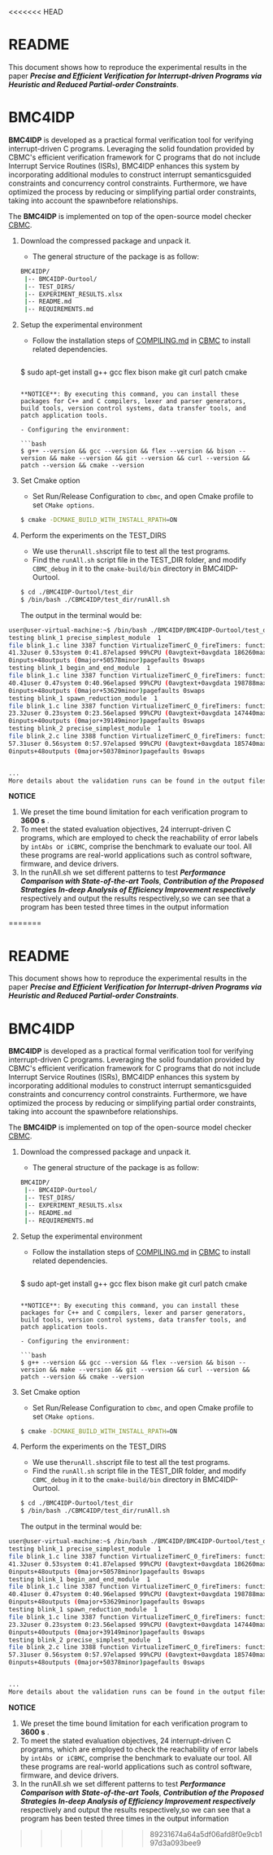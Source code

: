 <<<<<<< HEAD
# README

This document shows how to reproduce the experimental results in the paper ***Precise and Efficient Verification for Interrupt-driven Programs via Heuristic and Reduced Partial-order Constraints***.

# BMC4IDP

**BMC4IDP** is developed as a practical formal verification tool for verifying interrupt-driven C programs. Leveraging the solid foundation provided by CBMC's efficient verification framework for C programs that do not include Interrupt Service Routines (ISRs), BMC4IDP enhances this system by incorporating additional modules to construct interrupt semanticsguided constraints and concurrency control constraints. Furthermore, we have optimized the process by reducing or simplifying partial order constraints, taking into account the spawnbefore relationships.

The **BMC4IDP** is implemented on top of the open-source model checker  [CBMC]((https://github.com/diffblue/cbmc)).



1. Download the compressed package and unpack it.

   * The general structure of the package is as follow:

   ```bash
   BMC4IDP/
   	|-- BMC4IDP-Ourtool/
   	|-- TEST_DIRS/
   	|-- EXPERIMENT_RESULTS.xlsx
   	|-- README.md
   	|-- REQUIREMENTS.md
   
   ```
   
2. Setup the experimental environment

   - Follow the installation steps of [COMPILING.md](https://github.com/diffblue/cbmc/blob/develop/COMPILING.md#what-architecture) in [CBMC]((https://github.com/diffblue/cbmc)) to install related dependencies.

      ```bash
   $ sudo apt-get install g++ gcc flex bison make git curl patch cmake
      ```

   **NOTICE**: By executing this command, you can install these packages for C++ and C compilers, lexer and parser generators, build tools, version control systems, data transfer tools, and patch application tools.

   - Configuring the environment:

   ```bash
   $ g++ --version && gcc --version && flex --version && bison --version && make --version && git --version && curl --version && patch --version && cmake --version
   ```

3. Set Cmake option

   - Set Run/Release Configuration to `cbmc`, and open Cmake profile to set `CMake options`.

   ```bash
   $ cmake -DCMAKE_BUILD_WITH_INSTALL_RPATH=ON 
   ```

4. Perform the experiments on the TEST_DIRS

   - We use the`runAll.sh`script file to test all the test programs.
   - Find the `runAll.sh`  script file  in the TEST_DIR folder, and modify `CBMC_debug` in it to the `cmake-build/bin` directory in BMC4IDP-Ourtool.

   ```bash
   $ cd ./BMC4IDP-Ourtool/test_dir
   $ /bin/bash ./CBMC4IDP/test_dir/runAll.sh
   ```

   The output in the terminal would be:

```bash
user@user-virtual-machine:~$ /bin/bash ./BMC4IDP/BMC4IDP-Ourtool/test_di r/runAll.sh
testing blink_1 precise_simplest_module  1
file blink_1.c line 3387 function VirtualizeTimerC_0_fireTimers: function 'assert' is not declared
41.32user 0.53system 0:41.87elapsed 99%CPU (0avgtext+0avgdata 186260maxresident)k
0inputs+48outputs (0major+50578minor)pagefaults 0swaps
testing blink_1 begin_and_end_module  1
file blink_1.c line 3387 function VirtualizeTimerC_0_fireTimers: function 'assert' is not declared
40.41user 0.47system 0:40.96elapsed 99%CPU (0avgtext+0avgdata 198788maxresident)k
0inputs+48outputs (0major+53629minor)pagefaults 0swaps
testing blink_1 spawn_reduction_module  1
file blink_1.c line 3387 function VirtualizeTimerC_0_fireTimers: function 'assert' is not declared
23.32user 0.23system 0:23.56elapsed 99%CPU (0avgtext+0avgdata 147440maxresident)k
0inputs+40outputs (0major+39149minor)pagefaults 0swaps
testing blink_2 precise_simplest_module  1
file blink_2.c line 3388 function VirtualizeTimerC_0_fireTimers: function 'assert' is not declared
57.31user 0.56system 0:57.97elapsed 99%CPU (0avgtext+0avgdata 185740maxresident)k
0inputs+48outputs (0major+50378minor)pagefaults 0swaps


...
More details about the validation runs can be found in the output files in the corresponding test folders
```

**NOTICE**

1. We preset the time bound  limitation for each verification program to **3600 s** .
2. To meet the stated evaluation objectives, 24 interrupt-driven C programs, which are employed to check the reachability of error labels by `intAbs `or` iCBMC`, comprise the benchmark to evaluate our tool. All these programs are real-world applications such as control software, firmware, and device drivers.
3. In the runAll.sh we set different patterns to test ***Performance Comparison with State-of-the-art Tools***, ***Contribution of the Proposed Strategie*s**  ***In-deep Analysis of Efficiency Improvement respectively*** respectively and output the results respectively,so we can see that a program has been tested three times in the output information

=======
# README

This document shows how to reproduce the experimental results in the paper ***Precise and Efficient Verification for Interrupt-driven Programs via Heuristic and Reduced Partial-order Constraints***.

# BMC4IDP

**BMC4IDP** is developed as a practical formal verification tool for verifying interrupt-driven C programs. Leveraging the solid foundation provided by CBMC's efficient verification framework for C programs that do not include Interrupt Service Routines (ISRs), BMC4IDP enhances this system by incorporating additional modules to construct interrupt semanticsguided constraints and concurrency control constraints. Furthermore, we have optimized the process by reducing or simplifying partial order constraints, taking into account the spawnbefore relationships.

The **BMC4IDP** is implemented on top of the open-source model checker  [CBMC]((https://github.com/diffblue/cbmc)).



1. Download the compressed package and unpack it.

   * The general structure of the package is as follow:

   ```bash
   BMC4IDP/
   	|-- BMC4IDP-Ourtool/
   	|-- TEST_DIRS/
   	|-- EXPERIMENT_RESULTS.xlsx
   	|-- README.md
   	|-- REQUIREMENTS.md
   
   ```
   
2. Setup the experimental environment

   - Follow the installation steps of [COMPILING.md](https://github.com/diffblue/cbmc/blob/develop/COMPILING.md#what-architecture) in [CBMC]((https://github.com/diffblue/cbmc)) to install related dependencies.

      ```bash
   $ sudo apt-get install g++ gcc flex bison make git curl patch cmake
      ```

   **NOTICE**: By executing this command, you can install these packages for C++ and C compilers, lexer and parser generators, build tools, version control systems, data transfer tools, and patch application tools.

   - Configuring the environment:

   ```bash
   $ g++ --version && gcc --version && flex --version && bison --version && make --version && git --version && curl --version && patch --version && cmake --version
   ```

3. Set Cmake option

   - Set Run/Release Configuration to `cbmc`, and open Cmake profile to set `CMake options`.

   ```bash
   $ cmake -DCMAKE_BUILD_WITH_INSTALL_RPATH=ON 
   ```

4. Perform the experiments on the TEST_DIRS

   - We use the`runAll.sh`script file to test all the test programs.
   - Find the `runAll.sh`  script file  in the TEST_DIR folder, and modify `CBMC_debug` in it to the `cmake-build/bin` directory in BMC4IDP-Ourtool.

   ```bash
   $ cd ./BMC4IDP-Ourtool/test_dir
   $ /bin/bash ./CBMC4IDP/test_dir/runAll.sh
   ```

   The output in the terminal would be:

```bash
user@user-virtual-machine:~$ /bin/bash ./BMC4IDP/BMC4IDP-Ourtool/test_di r/runAll.sh
testing blink_1 precise_simplest_module  1
file blink_1.c line 3387 function VirtualizeTimerC_0_fireTimers: function 'assert' is not declared
41.32user 0.53system 0:41.87elapsed 99%CPU (0avgtext+0avgdata 186260maxresident)k
0inputs+48outputs (0major+50578minor)pagefaults 0swaps
testing blink_1 begin_and_end_module  1
file blink_1.c line 3387 function VirtualizeTimerC_0_fireTimers: function 'assert' is not declared
40.41user 0.47system 0:40.96elapsed 99%CPU (0avgtext+0avgdata 198788maxresident)k
0inputs+48outputs (0major+53629minor)pagefaults 0swaps
testing blink_1 spawn_reduction_module  1
file blink_1.c line 3387 function VirtualizeTimerC_0_fireTimers: function 'assert' is not declared
23.32user 0.23system 0:23.56elapsed 99%CPU (0avgtext+0avgdata 147440maxresident)k
0inputs+40outputs (0major+39149minor)pagefaults 0swaps
testing blink_2 precise_simplest_module  1
file blink_2.c line 3388 function VirtualizeTimerC_0_fireTimers: function 'assert' is not declared
57.31user 0.56system 0:57.97elapsed 99%CPU (0avgtext+0avgdata 185740maxresident)k
0inputs+48outputs (0major+50378minor)pagefaults 0swaps


...
More details about the validation runs can be found in the output files in the corresponding test folders
```

**NOTICE**

1. We preset the time bound  limitation for each verification program to **3600 s** .
2. To meet the stated evaluation objectives, 24 interrupt-driven C programs, which are employed to check the reachability of error labels by `intAbs `or` iCBMC`, comprise the benchmark to evaluate our tool. All these programs are real-world applications such as control software, firmware, and device drivers.
3. In the runAll.sh we set different patterns to test ***Performance Comparison with State-of-the-art Tools***, ***Contribution of the Proposed Strategie*s**  ***In-deep Analysis of Efficiency Improvement respectively*** respectively and output the results respectively,so we can see that a program has been tested three times in the output information

>>>>>>> 89231674a64a5df06afd8f0e9cb197d3a093bee9
